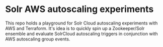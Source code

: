 # Solr AWS autoscaling experiments

This repo holds a playground for Solr Cloud autoscaling experiments
with AWS and Terraform. It's idea is to quickly spin up a Zookeeper/Solr
ensemble and evaluate SolrCloud autoscaling triggers in conjunction
with AWS autoscaling group events.

